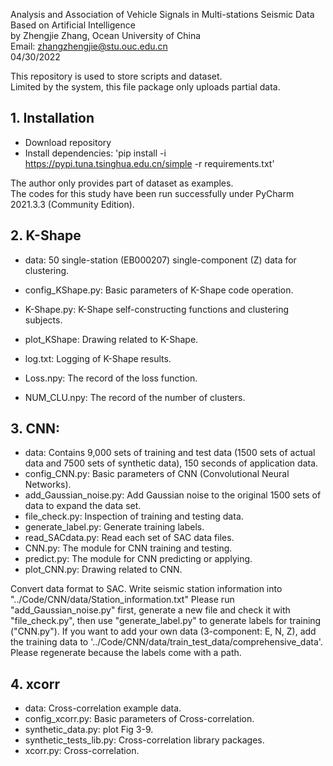 Analysis and Association of Vehicle Signals in Multi-stations Seismic Data Based on Artificial Intelligence  
by Zhengjie Zhang, Ocean University of China  
Email: zhangzhengjie@stu.ouc.edu.cn  
04/30/2022  

This repository is used to store scripts and dataset.  
Limited by the system, this file package only uploads partial data.  


## 1. Installation
* Download repository
* Install dependencies: 'pip install -i https://pypi.tuna.tsinghua.edu.cn/simple -r requirements.txt'

The author only provides part of  dataset as examples.  
The codes for this study have been run successfully under PyCharm 2021.3.3 (Community Edition).



## 2. K-Shape
* data: 50 single-station (EB000207) single-component (Z) data for clustering.

* config_KShape.py: Basic parameters of K-Shape code operation.
* K-Shape.py: K-Shape self-constructing functions and clustering subjects.
* plot_KShape: Drawing related to K-Shape.

* log.txt: Logging of K-Shape results.
* Loss.npy: The record of the loss function.
* NUM_CLU.npy: The record of the number of clusters.



## 3. CNN:
* data: Contains 9,000 sets of training and test data (1500 sets of actual data and 7500 sets of synthetic data),
           150 seconds of application data.
* config_CNN.py: Basic parameters of CNN (Convolutional Neural Networks).
* add_Gaussian_noise.py: Add Gaussian noise to the original 1500 sets of data to expand the data set.
* file_check.py: Inspection of training and testing data.
* generate_label.py: Generate training labels.
* read_SACdata.py: Read each set of SAC data files.
* CNN.py: The module for CNN training and testing.
* predict.py: The module for CNN predicting or applying.
* plot_CNN.py: Drawing related to CNN.

Convert data format to SAC.
Write seismic station information into "../Code/CNN/data/Station_information.txt"
Please run "add_Gaussian_noise.py" first, generate a new file and check it with "file_check.py", then use "generate_label.py" to generate labels for training ("CNN.py").
If you want to add your own data (3-component: E, N, Z), add the training data to '../Code/CNN/data/train_test_data/comprehensive_data'.
Please regenerate because the labels come with a path.



## 4. xcorr
* data: Cross-correlation example data.
* config_xcorr.py: Basic parameters of Cross-correlation.
* synthetic_data.py: plot Fig 3-9.
* synthetic_tests_lib.py: Cross-correlation library packages.
* xcorr.py: Cross-correlation.

